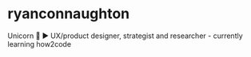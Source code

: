 # ryanconnaughton
Unicorn 🦄  ► UX/product designer, strategist and researcher - currently learning how2code
